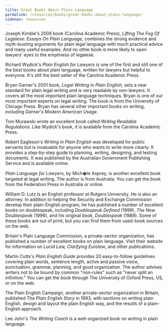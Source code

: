 ```yaml
---
title: Great Books About Plain Language
permalink: /resources/books/great-books-about-plain-language/
sidenav: resources
---
```


Joseph Kimble's 2006 book (Carolina Academic Press), _Lifting The Fog Of Legalese: Essays On Plain Language,_ combines the strong evidence and myth-busting arguments for plain legal language with much practical advice and many useful examples. And no other book is more likely to open lawyers' eyes to the emptiness of legalese.

Richard Wydick's _Plain English for Lawyers_ is one of the first and still one of the best books about plain language, written for lawyers but helpful to everyone. It's still the best seller of the Carolina Academic Press.

Bryan Garner's 2001 book, _Legal Writing in Plain English,_ sets a new standard for plain legal writing and is very readable by non-lawyers. It covers all the most important plain language techniques. Bryan is one of our most important experts on legal writing. The book is from the University of Chicago Press. Bryan has several other important books on writing, including _Garner's Modern American Usage_.

Tom Murawski wrote an excellent book called _Writing Readable Regulations_. Like Wydick's book, it is available from the Carolina Academic Press.

Robert Eagleson's _Writing in Plain English_ was developed for public servants but is invaluable for anyone who wants to write more clearly. It provides a step-by-step guide to planning, writing, designing, and testing documents. It was published by the Australian Government Publishing Service and is available online.

_Plain Language for Lawyers_, by Mich�le Asprey, is another excellent book targeted at legal writing. The author is from Australia. You can get the book from the Federation Press in Australia or online.

William D. Lutz is an English professor at Rutgers University. He is also an attorney. In addition to helping the Security and Exchange Commission develop their plain-English program, he has published a number of excellent books on doublespeak, including _Doublespeak Defined_ (1999), _The New Doublespeak_ (1996), and his original book, _Doublespeak_ (1989). Some of these books are out of print, but you can find them from used-book sources on the web.

Britain's Plain Language Commission, a private-sector organization, has published a number of excellent books on plain language. Visit their website for information on _Lucid Law, Clarifying Eurolaw_, and other publications.

Martin Cutts's _Plain English Guide_ provides 20 easy-to-follow guidelines covering plain words, sentence length, active and passive voice, punctuation, grammar, planning, and good organization. The author advises writers not to be bound by common "non-rules" such as "never split an infinitive." You can get the book through The University of Oxford Press, US, or on the web.

The Plain English Campaign, another private-sector organization in Britain, published _The Plain English Story_ in 1993, with sections on writing plain English, design and layout the plain English way, and the results of a plain-English approach.

Lee John's _The Writing Coach_ is a well-organized book on writing in plain language.
